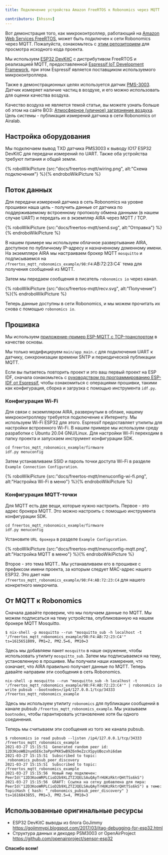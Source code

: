```yaml
---
title: Подключение устройства Amazon FreeRTOS к Robonomics через MQTT

contributors: [khssnv]
---
```


Вот демонстрация того, как микроконтроллер, работающий на [Amazon Web Services FreeRTOS](https://aws.amazon.com/freertos/), может быть подключен к сети Robonomics через MQTT. Пожалуйста, ознакомьтесь с [этим репозиторием](http://github.com/khssnv/freertos_mqtt_robonomics_example) для просмотра исходного кода проекта.

Мы используем [ESP32 DevKitC](https://devices.amazonaws.com/detail/a3G0L00000AANtjUAH/ESP32-WROOM-32-DevKitC/) с дистрибутивом FreeRTOS и реализацией MQTT, предоставленной [Espressif IoT Development Framework](https://github.com/espressif/esp-idf), при этом Espressif является поставщиком используемого микроконтроллера.

Также в демонстрационных целях используется датчик [PMS-3003](http://www.plantower.com/en/content/?107.html). Датчик измеряет наличие частиц в воздухе, и его можно использовать для оценки качества воздуха.

Качество воздуха не является темой статьи, вы можете узнать больше об этом на сайте ВОЗ: [Атмосферное (уличное) загрязнение воздуха](https://www.who.int/news-room/fact-sheets/detail/ambient-(outdoor)-air-quality-and-health). Цель системы - публикация измерений датчика в сети Robonomics от Airalab.

## Настройка оборудования

Мы подключаем вывод TXD датчика PMS3003 к выводу IO17 ESP32 DevKitC для передачи измерений по UART.
Также оба устройства требуют питания и общей земли.

{% roboWikiPicture {src:"docs/freertos-mqtt/wiring.png", alt:"Схема подключения"} %}{% endroboWikiPicture %}

## Поток данных

Для передачи измерений датчика в сеть Robonomics на уровне прошивки наша цель - получить данные от датчика по поддерживаемому встроенному протоколу обмена данными (в нашем случае UART) и передать их в экземпляр AIRA через MQTT / TCP.

{% roboWikiPicture {src:"docs/freertos-mqtt/send.svg", alt:"Отправка"} %}{% endroboWikiPicture %}

В нашем примере мы используем облачное развертывание AIRA, доступное по публичному IP-адресу и назначенному доменному имени.
На экземпляре AIRA мы настраиваем брокер MQTT `mosquitto` и подписываемся на `/freertos_mqtt_robonomics_example/98:F4`:AB:72:23:C4` тема для получения сообщений из MQTT.

Затем мы передаем сообщения в писатель `robonomics io` через канал.

{% roboWikiPicture {src:"docs/freertos-mqtt/recv.svg", alt:"Получение"} %}{% endroboWikiPicture %}

Теперь данные доступны в сети Robonomics, и мы можем прочитать их снова с помощью `robonomics io`.

## Прошивка

Мы используем [приложение-пример ESP-MQTT с TCP-транспортом](https://github.com/espressif/esp-idf/tree/master/examples/protocols/mqtt/tcp) в качестве основы.

Мы только модифицируем `main/app_main.c` для подключения UART к датчику, синхронизации времени SNTP и периодической публикации MQTT.

Если вы пытаетесь повторить проект и это ваш первый проект на ESP IDF, сначала ознакомьтесь с [руководством по программированию ESP-IDF от Espressif](https://docs.espressif.com/projects/esp-idf/en/latest/esp32/get-started/index.html#installation-step-by-step), чтобы ознакомиться с операциями прошивки, такими как конфигурация, сборка и загрузка с помощью инструмента `idf.py`.

### Конфигурация Wi-Fi

Для связи с экземпляром AIRA, развернутым в облаке, нашему микроконтроллеру требуется подключение к Интернету.
Мы используем Wi-Fi ESP32 для этого.
Espressif предоставляет утилиты для настройки встроенного Wi-Fi.
В нашем примере мы используем среду разработки с Ubuntu 20.04 GNU/Linux.
Для настройки Wi-Fi переходим в папку проекта и запускаем инструмент конфигурации SDK.

```console
cd freertos_mqtt_robonomics_example/firmware
idf.py menuconfig
```

Затем устанавливаем SSID и пароль точки доступа Wi-Fi в разделе `Example Connection Configuration`.

{% roboWikiPicture {src:"docs/freertos-mqtt/menuconfig-wi-fi.png", alt:"Настройка Wi-Fi в меню"} %}{% endroboWikiPicture %}

### Конфигурация MQTT-точки

Для MQTT есть две вещи, которые нужно настроить.
Первое - это адрес брокера MQTT.
Это можно настроить с помощью инструмента конфигурации SDK.

```console
cd freertos_mqtt_robonomics_example/firmware
idf.py menuconfig
```

Установите `URL брокера` в разделе `Example Configuration`.

{% roboWikiPicture {src:"docs/freertos-mqtt/menuconfig-mqtt.png", alt:"Настройка MQTT в меню"} %}{% endroboWikiPicture %}

Второе - это тема MQTT..
Мы устанавливаем его в прошивке с префиксом имени проекта, за которым следует MAC-адрес нашего ESP32.
Это дает нам `/freertos_mqtt_robonomics_example/98:F4:AB:72:23:C4` для нашего конкретного микрочипа.

## От MQTT к Robonomics

Сначала давайте проверим, что мы получаем данные по MQTT.
Мы можем подписаться на тему устройства, опубликованную на нашем брокере MQTT Mosquitto.

```console
$ nix-shell -p mosquitto --run "mosquitto_sub -h localhost -t '/freertos_mqtt_robonomics_example/98:F4:AB:72:23:C4'"
ts=1615651809, PM1=2, PM2.5=6, PM10=3
```

Здесь мы добавляем пакет `mosquitto` в наше окружение, чтобы использовать утилиту `mosquitto_sub`.
Затем мы подписываемся на тему, установленную в прошивке.
Мы получили наши измерения, что означает, что AIRA правильно получает данные по MQTT.
Теперь давайте направим эти сообщения в сеть Robonomics.

```console
nix-shell -p mosquitto --run "mosquitto_sub -h localhost -t '/freertos_mqtt_robonomics_example/98:F4:AB:72:23:C4'" | robonomics io write pubsub --bootnodes=/ip4/127.0.0.1/tcp/34333 /freertos_mqtt_robonomics_example
```

Здесь мы используем утилиту `robonomics` для публикации сообщений в канале pubsub `/freertos_mqtt_robonomics_example`.
Мы указываем `bootnodes`, чтобы гарантировать установление хотя бы одного соединения.

Теперь мы считываем эти сообщения из того же канала pubsub.

```console
$ robonomics io read pubsub --listen /ip4/127.0.0.1/tcp/34333 /freertos_mqtt_robonomics_example
2021-03-27 15:15:51  Generated random peer id: 12D3KooWB2nym5E6c3aPpnPKK5wB9Z6n9eZzcXSpyUBozxhi6dam
2021-03-27 15:15:51  Subscribed to topic: _robonomics_pubsub_peer_discovery
2021-03-27 15:15:51  Subscribed to topic: /freertos_mqtt_robonomics_example
2021-03-27 15:15:56  Новый пир подключен: PeerId("12D3KooWRPLCioD2b9XLZTZJQELSAuQAyTrHUKzRktrQHtTSs6kS")
2021-03-27 15:15:56  GRAFT: Ссылка на сетку добавлена для пира: PeerId("12D3KooWRPLCioD2b9XLZTZJQELSAuQAyTrHUKzRktrQHtTSs6kS") в теме: TopicHash { hash: "_robonomics_pubsub_peer_discovery" }
ts=1616843855, PM1=3, PM2.5=4, PM10=3
```

## Использованные оригинальные ресурсы

* ESP32 DevKitC выводы из блога GoJimmy https://gojimmypi.blogspot.com/2017/03/jtag-debugging-for-esp32.html
* Структура данных и декодер PSM3003 от OpenAirProject https://github.com/openairproject/sensor-esp32

**Спасибо всем!**